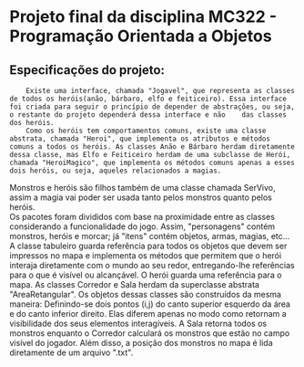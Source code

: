 # Projeto final da disciplina MC322 - Programação Orientada a Objetos

## Especificações do projeto:
 
	
 
        Existe uma interface, chamada "Jogavel", que representa as classes de todos os heróis(anão, bárbaro, elfo e feiticeiro). Essa interface foi criada para seguir o princípio de depender de abstrações, ou seja, o restante do projeto dependerá dessa interface e não    das classes dos heróis.    
        Como os heróis tem comportamentos comuns, existe uma classe abstrata, chamada "Heroi", que implementa os atributos e métodos comuns a todos os heróis. As classes Anão e Bárbaro herdam diretamente dessa classe, mas Elfo e Feiticeiro herdam de uma subclasse de Herói, chamada "HeroiMagico", que implementa os métodos comuns apenas a esses dois heróis, ou seja, aqueles relacionados a magias.
Monstros e heróis são filhos também de uma classe chamada SerVivo, assim a magia vai poder ser usada tanto pelos monstros quanto pelos heróis.        
        Os pacotes foram divididos com base na proximidade entre as classes considerando a funcionalidade do jogo. Assim, "personagens" contém monstros, heróis e morcar; já "itens" contém objetos, armas, magias, etc... 
        A classe tabuleiro guarda referência para todos os objetos que devem ser impressos no mapa e implementa os métodos que permitem que o herói interaja diretamente com o mundo ao seu redor, entregando-lhe referências para o que é visível ou alcançável. O herói guarda uma referência para o mapa.
        As classes Corredor e Sala herdam da superclasse abstrata "AreaRetangular". Os objetos dessas classes são construídos da mesma maneira: Definindo-se dois pontos (i,j) do canto superior esquerdo da área e do canto inferior direito. Elas diferem apenas no modo como retornam a visibilidade dos seus elementos interagíveis. A Sala retorna todos os monstros enquanto o Corredor calculará os monstros que estão no campo visível do jogador. Além disso, a posição dos monstros no mapa é lida diretamente de um arquivo ".txt".

